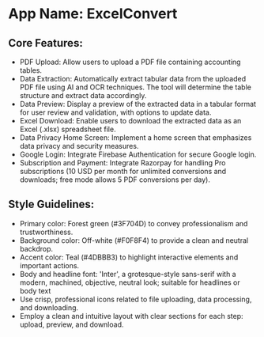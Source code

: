 # **App Name**: ExcelConvert

## Core Features:

- PDF Upload: Allow users to upload a PDF file containing accounting tables.
- Data Extraction: Automatically extract tabular data from the uploaded PDF file using AI and OCR techniques. The tool will determine the table structure and extract data accordingly.
- Data Preview: Display a preview of the extracted data in a tabular format for user review and validation, with options to update data.
- Excel Download: Enable users to download the extracted data as an Excel (.xlsx) spreadsheet file.
- Data Privacy Home Screen: Implement a home screen that emphasizes data privacy and security measures.
- Google Login: Integrate Firebase Authentication for secure Google login.
- Subscription and Payment: Integrate Razorpay for handling Pro subscriptions (10 USD per month for unlimited conversions and downloads; free mode allows 5 PDF conversions per day).

## Style Guidelines:

- Primary color: Forest green (#3F704D) to convey professionalism and trustworthiness.
- Background color: Off-white (#F0F8F4) to provide a clean and neutral backdrop.
- Accent color: Teal (#4DBBB3) to highlight interactive elements and important actions.
- Body and headline font: 'Inter', a grotesque-style sans-serif with a modern, machined, objective, neutral look; suitable for headlines or body text
- Use crisp, professional icons related to file uploading, data processing, and downloading.
- Employ a clean and intuitive layout with clear sections for each step: upload, preview, and download.